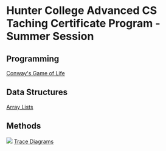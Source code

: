 # Hunter College Advanced CS Taching Certificate Program - Summer Session

## Programming
<a href= "https://replit.com/@chrismarra21/cohort-3-summer-work-chrismarra21-1#programming/3/Cgol.java">Conway's Game of Life</a>


## Data Structures
<a href="https://replit.com/@chrismarra21/cohort-3-summer-work-chrismarra21-1#ds/LinkedLists/LinkedList.java">Array Lists</a>


## Methods
<img src="![no swearing](https://user-images.githubusercontent.com/96950263/180845378-50407d2f-821c-4a0f-8ca6-7641570e0b14.png)
">
<a href="https://replit.com/@chrismarra21/cohort-3-summer-work-chrismarra21-1#methods/03_trace.txt">Trace Diagrams</a>

